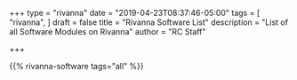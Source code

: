 +++
type = "rivanna"
date = "2019-04-23T08:37:46-05:00"
tags = [
  "rivanna",
]
draft = false
title = "Rivanna Software List"
description = "List of all Software Modules on Rivanna"
author = "RC Staff"

+++

{{% rivanna-software tags="all" %}}

